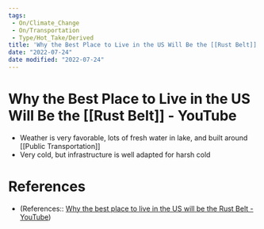 ```yaml
---
tags:
 - On/Climate_Change
 - On/Transportation 
 - Type/Hot_Take/Derived
title: 'Why the Best Place to Live in the US Will Be the [[Rust Belt]] - YouTube'
date: "2022-07-24"
date modified: "2022-07-24"
---
```


# Why the Best Place to Live in the US Will Be the [[Rust Belt]] - YouTube
- Weather is very favorable, lots of fresh water in lake, and built around [[Public Transportation]]
- Very cold, but infrastructure is well adapted for harsh cold
# References
- (References:: [Why the best place to live in the US will be the Rust Belt - YouTube](https://www.youtube.com/watch?v=wWLn6uwPETY))
